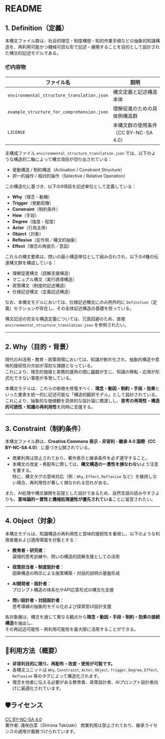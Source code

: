 # README

## 1. Definition（定義）

本構文ファイル群は、社会的理念・制度構想・知的作業手順などの抽象的知識構造を、再利用可能かつ機械可読な形で記述・展開することを目的として設計された構文的記述モデルである。

### 📦内容物

| ファイル名 | 説明 |
|------------|------|
| `environmental_structure_translation.json` | 構文定義と記述構造本体 |
| `example_structure_for_comprehension.json` | 理解促進のための具体例構造群 |
| `LICENSE` | 本構文群の使用条件（CC BY-NC-SA 4.0） |

主構成ファイル `environmental_structure_translation.json` では、以下のような構造的二軸によって構文項目が切り出されている：

- 発動構造 / 制約構造（Activation / Constraint Structure）  
- 択一的操作 / 相対的操作（Selective / Relative Operation）

この構造化に基づき、以下の9項目を記述単位として定義している：

- **Why**（理念・動機）  
- **Trigger**（発動契機）  
- **Constraint**（制約条件）  
- **How**（手段）  
- **Degree**（強度・程度）  
- **Actor**（行為主体）  
- **Object**（対象）  
- **Reflexive**（反作用／構文的抽象）  
- **Effect**（理念の再提示／意図）

これらの構文要素は、問いの最小構造単位として組み合わされ、以下の4種の伝達構文群を構成している：

- 理解促進構文（読解支援構造）  
- マニュアル構文（実行誘導構造）  
- 政策構文（制度的記述構造）  
- 仕様記述構文（定義記述構造）

なお、本構文モデルにおいては、仕様記述構文にのみ例外的に `Definition`（定義）セクションが存在し、その全体記述構造の基礎を担っている。

構文記述の完全な構造定義については、冗長回避のため、直接 `environmental_structure_translation.json` を参照されたい。

---

## 2. Why（目的・背景）

現代のAI活用・教育・政策現場においては、知識が断片化され、抽象的構造や意味的接続性の欠如が深刻な課題となっている。  
これにより、理念的価値と実務的運用の間に齟齬が生じ、知識の移転・応用が形式化できない事態が多発している。

本構文モデルは、これらの断絶を修復すべく、**理念・動因・制約・手段・効果**といった要素を統一的に記述可能な「構造的翻訳モデル」として設計されている。  
これにより、抽象的な価値観を具体的な設計論に橋渡しし、**思考の再現性・構造的可読性・知識の再利用性**を同時に支援する。

---

## 3. Constraint（制約条件）

本構文ファイル群は、**Creative Commons 表示 - 非営利 - 継承 4.0 国際（CC BY-NC-SA 4.0）** に基づき公開されている。  
- 商業利用は禁止されており、著作表示と継承条件を必ず遵守すること。  
- 本構文の改変・再配布に際しては、**構文構造の一貫性を損なわない**よう注意を要する。  
  特に、構文タグの意味対応（例：`Why`, `Effect`, `Reflexive` など）を維持しない場合、再利用性が著しく損なわれる恐れがある。

また、AI処理や構文展開を前提とした設計であるため、自然言語の読みやすさよりも、**意味論的一貫性と機械処理適性が優先されている**ことに留意されたい。

---

## 4. Object（対象）

本構文モデルは、知識構造の再利用性と意味的接続性を重視し、以下のような利用者層および適用場面を対象とする：

- **教育者・研究者**：  
  論理的思考訓練や、問いの構造的読解支援としての活用

- **政策担当者・制度設計者**：  
  因果構造の明示による施策構築・対話的説明の基盤形成

- **AI開発者・設計者**：  
  プロンプト構造の体系化やAPI応答形式の構文化支援

- **問い設計者・対話設計者**：  
  思考導線の抽象的モデル化および探索型UI設計支援

各対象層は、構文を通じて異なる観点から**理念・動因・手段・制約・効果の接続構造**を抽出し、  
その再記述可能性・再利用可能性を最大限に活用することができる。

---

## 📖利用方法（概要）
- **非営利目的に限り、再配布・改変・使用が可能です。**
- 各構文ユニットは `Why`, `Constraint`, `Actor`, `Object`, `Trigger`, `Degree`, `Effect`, `Reflexive` 等のタグによって構造化されます。
- 理念を他者に伝える必要がある教育者、政策設計者、AIプロンプト設計者向けに最適化されています。

## 🛡ライセンス
[CC BY-NC-SA 4.0](https://creativecommons.org/licenses/by-nc-sa/4.0/deed.ja)  
著作者: 滝咲白菜（Shirona Takizaki）
商業利用は禁止されており、継承ライセンスの適用が義務づけられています。
